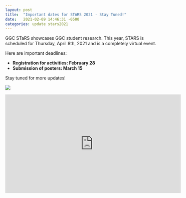 ```yaml
---
layout: post
title:  "Important dates for STARS 2021 - Stay Tuned!"
date:   2021-02-09 14:46:31 -0500
categories: update stars2021
---
```


GGC STaRS showcases GGC student research. This year, STARS is
scheduled for Thursday, April 8th, 2021 and is a completely virtual
event. 

Here are important deadlines:

- **Registration for activities: February 28**
- **Submission of posters: March 15**

Stay tuned for more updates! 

![](https://fb.watch/3CAftN3o1k/)

<iframe src="https://www.facebook.com/plugins/video.php?height=314&href=https%3A%2F%2Fwww.facebook.com%2Fggc.sst%2Fvideos%2F2856445054589467%2F&show_text=false&width=560" width="560" height="314" style="border:none;overflow:hidden" scrolling="no" frameborder="0" allowfullscreen="true" allow="autoplay; clipboard-write; encrypted-media; picture-in-picture; web-share" allowFullScreen="true"></iframe>

